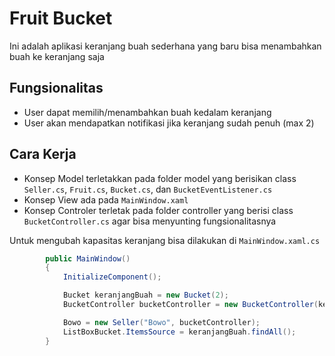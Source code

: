 # Fruit Bucket
Ini adalah aplikasi keranjang buah sederhana yang baru bisa menambahkan buah ke keranjang saja
## Fungsionalitas
- User dapat memilih/menambahkan buah kedalam keranjang
- User akan mendapatkan notifikasi jika keranjang sudah penuh (max 2)
## Cara Kerja
- Konsep Model terletakkan pada folder model yang berisikan class `Seller.cs`, `Fruit.cs`, `Bucket.cs`, dan `BucketEventListener.cs`
- Konsep View ada pada `MainWindow.xaml`
- Konsep Controler terletak pada folder controller yang berisi class `BucketController.cs` agar bisa menyunting fungsionalitasnya

Untuk mengubah kapasitas keranjang bisa dilakukan di `MainWindow.xaml.cs`
```csharp
        public MainWindow()
        {
            InitializeComponent();

            Bucket keranjangBuah = new Bucket(2);
            BucketController bucketController = new BucketController(keranjangBuah, this);

            Bowo = new Seller("Bowo", bucketController);
            ListBoxBucket.ItemsSource = keranjangBuah.findAll();
        }
```